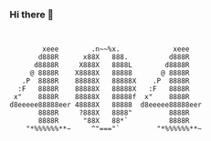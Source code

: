### Hi there 👋

```

                                                
        xeee        .n~~%x.             xeee    
       d888R      x88X   888.          d888R    
      d8888R     X888X   8888L        d8888R    
     @ 8888R    X8888X   88888       @ 8888R    
   .P  8888R    88888X   88888X    .P  8888R    
  :F   8888R    88888X   88888X   :F   8888R    
 x"    8888R    88888X   88888f  x"    8888R    
d8eeeee88888eer 48888X   88888  d8eeeee88888eer 
       8888R     ?888X   8888"         8888R    
       8888R      "88X   88*`          8888R    
    "*%%%%%%**~     ^"==="`         "*%%%%%%**~ 
                                                
                                                
                                                
```


<!--
**abetobing/abetobing** is a ✨ _special_ ✨ repository because its `README.md` (this file) appears on your GitHub profile.

Here are some ideas to get you started:

- 🔭 I’m currently working on ...
- 🌱 I’m currently learning ...
- 👯 I’m looking to collaborate on ...
- 🤔 I’m looking for help with ...
- 💬 Ask me about ...
- 📫 How to reach me: ...
- 😄 Pronouns: ...
- ⚡ Fun fact: ...
-->

